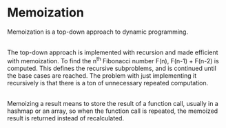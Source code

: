 # Memoization

Memoization is a top-down approach to dynamic programming.<br /><br />

The top-down approach is implemented with recursion and made efficient with memoization. To find the n<sup>th</sup> Fibonacci number F(n), F(n-1) + F(n-2) is computed.  This defines the recursive subproblems, and is continued until the base cases are reached.  The problem with just implementing it recursively is that there is a ton of unnecessary repeated computation. <br /><br />

Memoizing a result means to store the result of a function call, usually in a hashmap or an array, so when the function call is repeated, the memoized result is returned instead of recalculated.
